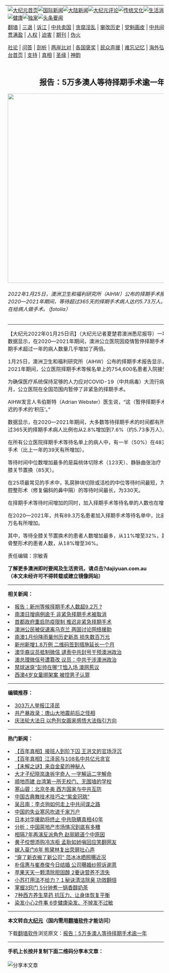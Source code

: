 <a name="1" id="1" target="_blank"></a><span id="1"></span>
<table align=center border="0"><tr><td colspan="2" VALIGN=TOP><a href="https://github.com/jxcpzp362/djy/blob/master/gb/nf1351518.md#1"><img src="https://raw.githubusercontent.com/jxcpzp362/www/master/t/djy/1.jpg" title="大纪元首页" alt="大纪元首页"></a><a href="https://github.com/jxcpzp362/djy/blob/master/gb/n24hr.md#1"><img src="https://raw.githubusercontent.com/jxcpzp362/www/master/t/djy/3.jpg" title="国际新闻" alt="国际新闻"></a><a href="https://github.com/jxcpzp362/djy/blob/master/gb/nsc413.md#1"><img src="https://raw.githubusercontent.com/jxcpzp362/www/master/t/djy/4.jpg" title="大陆新闻" alt="大陆新闻"></a><a href="https://github.com/jxcpzp362/djy/blob/master/gb/news392.md#1"><img src="https://raw.githubusercontent.com/jxcpzp362/www/master/t/djy/5.jpg" title="大纪元评论" alt="大纪元评论"></a><a href="https://github.com/jxcpzp362/djy/blob/master/gb/news2007.md#1"><img src="https://raw.githubusercontent.com/jxcpzp362/www/master/t/djy/6.jpg" title="传统文化" alt="传统文化"></a><a href="https://github.com/jxcpzp362/djy/blob/master/gb/news2008.md#1"><img src="https://raw.githubusercontent.com/jxcpzp362/www/master/t/djy/7.jpg" title="生活消费" alt="生活消费"></a><a href="https://github.com/jxcpzp362/djy/blob/master/gb/ncyule.md#1"><img src="https://raw.githubusercontent.com/jxcpzp362/www/master/t/djy/8.jpg" title="娱乐休闲" alt="娱乐休闲"></a><a href="https://github.com/jxcpzp362/djy/blob/master/gb/nsc1002.md#1"><img src="https://raw.githubusercontent.com/jxcpzp362/www/master/t/djy/9.jpg" title="健康" alt="健康"></a><a href="https://github.com/jxcpzp362/djy/blob/master/gb/nf6092.md#1"><img src="https://raw.githubusercontent.com/jxcpzp362/www/master/t/djy/10a.jpg" title="独家" alt="独家"></a><a href="https://github.com/jxcpzp362/djy/blob/master/gb/nf4514.md#1"><img src="https://raw.githubusercontent.com/jxcpzp362/www/master/t/djy/12a.jpg" title="头条要闻" alt="头条要闻"></a></td></tr>
<tr><td colspan="2" VALIGN=TOP><a target="_blank" href="https://github.com/jxcpzp362/www/blob/master/README.md?zsrh#1">翻墙</a> | <a target="_blank" href="https://github.com/jxcpzp362/djy/blob/master/gb/nf5657.md#1">三退</a> | <a target="_blank" href="https://github.com/jxcpzp362/djy/blob/master/gb/nf6124.md#1">诉江</a> | <a target="_blank" href="https://github.com/jxcpzp362/djy/blob/master/gb/nf1176117.md#1">中共卖国</a> | <a target="_blank" href="https://github.com/jxcpzp362/djy/blob/master/gb/nf5773.md#1">贪腐淫乱</a> | <a target="_blank" href="https://github.com/jxcpzp362/djy/blob/master/gb/nf1176115.md#1">窜改历史</a> | <a target="_blank" href="https://github.com/jxcpzp362/djy/blob/master/gb/nf1176107.md#1">党魁画皮</a> | <a target="_blank" href="https://github.com/jxcpzp362/djy/blob/master/gb/nf1320400.md#1">中共间谍</a> | <a target="_blank" href="https://github.com/jxcpzp362/djy/blob/master/gb/nf1176114.md#1">破坏传统</a> | <a target="_blank" href="https://github.com/jxcpzp362/ntdtv/blob/master/gb/prog447_1.md#1">恶贯满盈</a> | <a target="_blank" href="https://github.com/jxcpzp362/djy/blob/master/gb/ncid278.md#1">人权</a> | <a target="_blank" href="https://github.com/jxcpzp362/djy/blob/master/gb/nf1176111.md#1">迫害</a> | <a target="_blank" href="https://gitlab.com/szzdlab/mh-qikan/blob/master/README.md#1">期刊</a> | <a target="_blank" href="https://github.com/jxcpzp362/djy/blob/master/gb/nf5562.md#1">伪火</a></p><p><a target="_blank" href="https://github.com/jxcpzp362/djy/blob/master/gb/9p.md#1">社论</a> | <a target="_blank" href="https://github.com/jxcpzp362/djy/blob/master/gb/nf4378.md#1">问答</a> | <a target="_blank" href="https://github.com/jxcpzp362/djy/blob/master/gb/nf5792.md#1">剖析</a> | <a target="_blank" href="https://github.com/jxcpzp362/djy/blob/master/gb/nf5735.md#1">两岸比对</a> | <a target="_blank" href="https://github.com/jxcpzp362/djy/blob/master/gb/nf6119.md#1">各国褒奖</a> | <a target="_blank" href="https://github.com/jxcpzp362/djy/blob/master/gb/nf6120.md#1">民众声援</a> | <a target="_blank" href="https://github.com/jxcpzp362/djy/blob/master/gb/nf1188594.md#1">难忘记忆</a> | <a target="_blank" href="https://github.com/jxcpzp362/djy/blob/master/gb/nf3180.md#1">海外弘传</a> | <a target="_blank" href="https://github.com/jxcpzp362/djy/blob/master/gb/nf5410.md#1">万人上访</a> | <a target="_blank" href="https://github.com/jxcpzp362/www/blob/master/README.md?zsrh#1">平台首页</a> | <a target="_blank" href="https://github.com/jxcpzp362/djy/blob/master/gb/nf4386.md#1">支持</a> | <a target="_blank" href="https://github.com/jxcpzp362/djy/blob/master/gb/nf4389.md#1">真相</a> | <a target="_blank" href="https://github.com/jxcpzp362/djy/blob/master/gb/nf5790.md#1">圣缘</a> | <a target="_blank" href="https://github.com/jxcpzp362/djy/blob/master/gb/nf4786.md#1">神韵</a></td></tr>
<tr><td VALIGN=TOP width="626"><h2 align=center>报告：5万多澳人等待择期手术逾一年</h2>
<img width="600" src="https://i.epochtimes.com/assets/uploads/2021/09/id13221850-966887e7c539adc0044cf2c534620f11-600x400.jpg" />
<h6>2022年1月25日，澳洲卫生和福利研究所（AIHW）公布的择期手术报告显示，2020—2021年期间，等待超过365天的择期手术病人达约5.73万人。图为外科医生在给病人做手术。（fotolia）
</h6>
<hr>
<p>【大纪元2022年01月25日讯】（大纪元记者夏楚君澳洲悉尼报导）一项最新的研究数据显示，在2020—2021年期间，澳洲公立医院因疫情暂停<ahref="https://github.com/jxcpzp362/djy/blob/master/gb/tag/%E6%8B%A9%E6%9C%9F%E6%89%8B%E6%9C%AF.md#1">择期手术</a>，导致等待择期手术超过一年的病人数量几乎增加了两倍。</p>
<p>1月25日，澳洲卫生和福利研究所（AIHW）公布的<ahref="https://github.com/jxcpzp362/djy/blob/master/gb/tag/%E6%8B%A9%E6%9C%9F%E6%89%8B%E6%9C%AF.md#1">择期手术</a>报告显示，在2020—2021年期间，公立医院择期手术<ahref="https://github.com/jxcpzp362/djy/blob/master/gb/tag/%E7%AD%89%E5%80%99%E5%90%8D%E5%8D%95.md#1">等候名单</a>上的754,600名患者入院接受了手术。</p>
<p>为确保医疗系统保持足够的人力应对COVID-19（中共病毒）大流行病，2020年3月，公立医院在全国范围内暂停了非紧急的择期手术。</p>
<p>AIHW发言人韦伯斯特（Adrian Webster）医生说，“这（暂停择期手术）促成了被推迟的手术的‘积压’。”</p>
<p>数据显示，在2020—2021年期间，大多数等待择期手术的时间都有所增加。等待超过365天的择期手术病人比例也从2.8%增加到7.6%（约5.73多万人）。</p>
<p>在所有公立医院择期手术等待名单上的病人中，有一半（50%）在48天内入院接受手术（比上一年的39天有所增加）。</p>
<p><ahref="https://github.com/jxcpzp362/djy/blob/master/gb/tag/%E7%AD%89%E5%BE%85%E6%97%B6%E9%97%B4.md#1">等待时间</a>中位数增加最多的是扁桃体切除术（123天）、静脉曲张治疗（94天）和全<ahref="https://github.com/jxcpzp362/djy/blob/master/gb/tag/%E8%86%9D%E5%85%B3%E8%8A%82%E7%BD%AE%E6%8D%A2.md#1">膝关节置换</a>（85天）。</p>
<p>在25项最常见的手术中，乳房肿块切除或活检的中位<ahref="https://github.com/jxcpzp362/djy/blob/master/gb/tag/%E7%AD%89%E5%BE%85%E6%97%B6%E9%97%B4.md#1">等待时间</a>最短，为16天，而<ahref="https://github.com/jxcpzp362/djy/blob/master/gb/tag/%E9%BC%BB%E8%85%94%E6%95%B4%E5%BD%A2%E6%9C%AF.md#1">鼻腔整形术</a>（修复偏斜的鼻中隔）的等待时间最长，为330天。</p>
<p>在择期手术等待时间增加的同时，加入择期手术等待名单的人数也在增加。</p>
<p>在2020—2021年，共有89.3万名患者加入择期手术等待名单中，比前一年的83.8万名有所增加。</p>
<p>其中，等待全<ahref="https://github.com/jxcpzp362/djy/blob/master/gb/tag/%E8%86%9D%E5%85%B3%E8%8A%82%E7%BD%AE%E6%8D%A2.md#1">膝关节置换</a>术的患者人数增加最多，从11%增至32%，其次是等待鼻骨整形术的患者人数，从18%增至36%。</p>
<p>责任编辑：宗敏青</p>
<p><strong>了解更多<ahref="https://github.com/jxcpzp362/djy/blob/master/gb/tag/%e6%be%b3%e6%b4%b2.md#1">澳洲</a>即时要闻及生活资讯，请点击?<ahref="http://dajiyuan.com.au/">dajiyuan.com.au</a></strong><br />
<strong>（本文未经许可不得转载或建立镜像网站）</strong></p>

<hr>


<strong>相关新闻：</strong>
<li><a href="https://github.com/jxcpzp362/djy/blob/master/gb/21/12/15/n13438269.md#1">报告：新州等候择期手术人数超9.2万 ?</a></li>
<li><a href="https://github.com/jxcpzp362/djy/blob/master/gb/21/12/30/n13467744.md#1">南澳日增病例逾千 非紧急择期手术被取消</a></li>
<li><a href="https://github.com/jxcpzp362/djy/blob/master/gb/22/1/11/n13497163.md#1">首都政府重启防疫限制 推迟非紧急择期手术</a></li>
<li><a href="https://github.com/jxcpzp362/djy/blob/master/gb/22/1/24/n13527052.md#1">澳洲公民被促速离乌克兰 两国讨论网络援助</a></li>
<li><a href="https://github.com/jxcpzp362/djy/blob/master/gb/22/1/25/n13527148.md#1">南澳1月份降雨量创历史新高 损失数百万元</a></li>
<li><a href="https://github.com/jxcpzp362/djy/blob/master/gb/22/1/24/n13527074.md#1">新州新增1.8万例 二维码签到措施延长一个月</a></li>
<li><a href="https://github.com/jxcpzp362/djy/blob/master/gb/22/1/24/n13525705.md#1">澳华裔议员抵制微信 谴责中共封号干预澳洲政治</a></li>
<li><a href="https://github.com/jxcpzp362/djy/blob/master/gb/22/1/24/n13524829.md#1">澳总理微信号遭篡改 议员：中共干涉澳洲政治</a></li>
<li><a href="https://github.com/jxcpzp362/djy/blob/master/gb/22/1/24/n13525515.md#1">禁球迷穿“彭帅在哪”T恤入场 澳网惹议</a></li>
<li><a href="https://github.com/jxcpzp362/djy/blob/master/gb/22/1/24/n13525538.md#1">西澳4岁女童绑架案 被控男子认罪</a></li>
<hr>


<strong>编辑推荐：</strong>
<li><a href="https://github.com/upjkzu3674/djy/blob/master/gb/18/12/9/n10900044.md?dfh#1" target="_blank">303万人举报江泽民</a></li><li><a href="https://github.com/tsiac2612/djy/blob/master/gb/19/3/9/n11100959.md#1" target="_blank">共产暴政录：唐山大地震前后之怪相</a></li><li><a href="https://github.com/upjkzu3674/djy/blob/master/gb/19/5/20/n11267735.md#1" target="_blank">庆法轮大法日 以色列女画家感悟大法指引方向</a></li>
<hr>

<strong>热门新闻：</strong>
<li><a href="https://github.com/jxcpzp362/djy/blob/master/gb/22/1/14/n13505150.md#1">【百年真相】接班人到阶下囚 王洪文的官场浮沉</a></li>
<li><a href="https://github.com/jxcpzp362/djy/blob/master/gb/22/1/21/n13519237.md#1">【百年真相】江泽民与108名中共亿元贪官</a></li>
<li><a href="https://github.com/jxcpzp362/djy/blob/master/gb/22/1/20/n13518546.md#1">【未解之谜】来自金星的神秘人</a></li>
<li><a href="https://github.com/jxcpzp362/djy/blob/master/gb/22/1/18/n13512024.md#1">大才子纪晓岚逢拆字奇人 一字解运二字解命</a></li>
<li><a href="https://github.com/jxcpzp362/djy/blob/master/gb/22/1/15/n13505813.md#1">顺地而建 台湾第一所无校门、无围墙的学校</a></li>
<li><a href="https://github.com/jxcpzp362/djy/blob/master/gb/22/1/23/n13523539.md#1">寒山碧：北京冬奥 西方国家与中共互防</a></li>
<li><a href="https://github.com/jxcpzp362/djy/blob/master/gb/22/1/23/n13524491.md#1">中国古典舞技术技巧之“紫金冠跳”</a></li>
<li><a href="https://github.com/jxcpzp362/djy/blob/master/gb/22/1/23/n13523650.md#1">吴吕南：李贞驹如何走上中共间谍之路</a></li>
<li><a href="https://github.com/jxcpzp362/djy/blob/master/gb/22/1/21/n13520356.md#1">中国的失业寒风吹进千家万户</a></li>
<li><a href="https://github.com/jxcpzp362/djy/blob/master/gb/22/1/22/n13521719.md#1">日本对华援助将终止 中共隐瞒真相40年</a></li>
<li><a href="https://github.com/jxcpzp362/djy/blob/master/gb/22/1/22/n13523009.md#1">分析：中国房地产市场情况到底有多糟</a></li>
<li><a href="https://github.com/jxcpzp362/djy/blob/master/gb/22/1/21/n13521362.md#1">相隔7年再演反派角色 赵丽颖道个中原因</a></li>
<li><a href="https://github.com/jxcpzp362/djy/blob/master/gb/22/1/21/n13521096.md#1">黄子佼想添购冷冻柜 孟耿如娇嗔回应笑翻网友</a></li>
<li><a href="https://github.com/jxcpzp362/djy/blob/master/gb/22/1/23/n13524533.md#1">嫁入豪门6年 熊黛林复出荧屏吐心声</a></li>
<li><a href="https://github.com/jxcpzp362/djy/blob/master/gb/22/1/23/n13524591.md#1">“穿了新衣搬了新公司” 范冰冰晒照曝近况</a></li>
<li><a href="https://github.com/jxcpzp362/djy/blob/master/gb/22/1/22/n13521667.md#1">朴信惠与崔泰俊今日结婚 公司曝婚纱照诉谢意</a></li>
<li><a href="https://github.com/jxcpzp362/djy/blob/master/gb/22/1/19/n13514374.md#1">苹果天天一颗清除胆固醇 2要诀营养不流失</a></li>
<li><a href="https://github.com/jxcpzp362/djy/blob/master/gb/22/1/21/n13521232.md#1">小苏打用法不给力？１秘诀清洁除臭 功效翻倍</a></li>
<li><a href="https://github.com/jxcpzp362/djy/blob/master/gb/22/1/21/n13520072.md#1">掌握3窍门 5分钟煮一锅香醇奶茶</a></li>
<li><a href="https://github.com/jxcpzp362/djy/blob/master/gb/22/1/22/n13522667.md#1">7种西方养生草药 抗压力、让身体恢复平衡</a></li>
<li><a href="https://github.com/jxcpzp362/djy/blob/master/gb/22/1/21/n13520927.md#1">染发小心2件事 6步健康染发、不掉发不过敏</a></li>
<hr>

<strong>本文转自<a href="https://www.epochtimes.com">大纪元</a>（国内需用<a href="https://github.com/jxcpzp362/www/blob/master/README.md#8">翻墙软件</a>才能访问）</strong><p>下载<a href="https://github.com/jxcpzp362/www/blob/master/README.md#8">翻墙软件</a>浏览原文：<a href="https://www.epochtimes.com/gb/22/1/24/n13527108.htm">报告：5万多澳人等待择期手术逾一年</a></p><hr>

<strong>手机上长按并复制下面二维码分享本文章：</strong><br><br><img src="https://chart.apis.google.com/chart?cht=qr&chs=240x240&choe=UTF-8&chld=M|2&chl=https://github.com/jxcpzp362/djy/blob/master/gb/22/1/24/n13527108.md%231" title="分享本文章"></td><td VALIGN=TOP><a href="https://github.com/jxcpzp362/djy/blob/master/gb/16/1/21/n4622075.md?dfh#1" target="_blank"><img src="https://raw.githubusercontent.com/jxcpzp362/djy/master/gb/300/wei-f1.jpg" title="中共的伪火骗局"  alt="中共的伪火骗局"></a><br><a href="https://github.com/jxcpzp362/www/blob/master/README.md?dfh#9" target="_blank"><img src="https://raw.githubusercontent.com/jxcpzp362/djy/master/gb/300/yong-h.jpg" title="永恒的见证"  alt="永恒的见证"></a><br><a href="https://github.com/jxcpzp362/djy/blob/master/gb/13/9/29/n3974789.md?dfh#1" target="_blank"><img src="https://raw.githubusercontent.com/jxcpzp362/djy/master/gb/300/shang-lnz.jpg" title="善良女子被中共投男牢"  alt="善良女子被中共投男牢"></a><br><a href="https://github.com/jxcpzp362/djy/blob/master/gb/16/3/16/n4663449.md?dfh#1" target="_blank"><img src="https://raw.githubusercontent.com/jxcpzp362/djy/master/gb/300/huo-z3.jpg" title="警卫目击活摘器官"  alt="警卫目击活摘器官"></a><br><a href="https://github.com/jxcpzp362/djy/blob/master/gb/16/8/7/n8177641.md?dfh#1" target="_blank"><img src="https://raw.githubusercontent.com/jxcpzp362/djy/master/gb/300/huo-z4.jpg" title="证人描述活摘恐怖"  alt="证人描述活摘恐怖"></a><br><a href="https://github.com/jxcpzp362/djy/blob/master/gb/10/4/19/n2881569.md?dfh#1" target="_blank"><img src="https://raw.githubusercontent.com/jxcpzp362/djy/master/gb/300/huo-z1.jpg" title="揭开活摘器官黑幕"  alt="揭开活摘器官黑幕"></a><br><a href="https://github.com/jxcpzp362/djy/blob/master/gb/10/11/7/n3077476.md?dfh#1" target="_blank"><img src="https://raw.githubusercontent.com/jxcpzp362/djy/master/gb/300/ma-ks.jpg" title="马克思的成魔之路"  alt="马克思的成魔之路"></a><br><a href="https://github.com/jxcpzp362/djy/blob/master/gb/14/6/9/n4173977.md?dfh#1" target="_blank"><img src="https://raw.githubusercontent.com/jxcpzp362/djy/master/gb/300/chang-zs.jpg" title="藏字石 蕴天机"  alt="藏字石 蕴天机"></a><br><a href="https://github.com/jxcpzp362/djy/blob/master/gb/18/5/10/n10381511.md?dfh#1" target="_blank"><img src="https://raw.githubusercontent.com/jxcpzp362/djy/master/gb/300/st1.jpg" title="关注三亿人三退"  alt="关注三亿人三退"></a><br><a href="https://github.com/jxcpzp362/djy/blob/master/gb/18/3/21/n10237682.md?dfh#1" target="_blank"><img src="https://raw.githubusercontent.com/jxcpzp362/djy/master/gb/300/jie-t.jpg" title="解体中共复兴中华"  alt="解体中共复兴中华"></a><br><a href="https://github.com/jxcpzp362/djy/blob/master/gb/9/2/9/n2422991.md?dfh#1" target="_blank"><img src="https://raw.githubusercontent.com/jxcpzp362/djy/master/gb/300/gao-zs.jpg" title="中共迫害良心律师"  alt="中共迫害良心律师"></a><br><a href="https://github.com/jxcpzp362/djy/blob/master/gb/18/12/9/n10900044.md?dfh#1" target="_blank"><img src="https://raw.githubusercontent.com/jxcpzp362/djy/master/gb/300/sj1.jpg" title="三百多万人举报江泽民"  alt="三百多万人举报江泽民"></a><br><a href="https://github.com/jxcpzp362/djy/blob/master/gb/18/8/28/n10672014.md?dfh#1" target="_blank"><img src="https://raw.githubusercontent.com/jxcpzp362/djy/master/gb/300/sj2.jpg" title="这些官员为何起诉江泽民"  alt="这些官员为何起诉江泽民"></a><br><a href="https://github.com/jxcpzp362/djy/blob/master/gb/8/12/18/n2367165.md?dfh#1" target="_blank"><img src="https://raw.githubusercontent.com/jxcpzp362/djy/master/gb/300/liangan.jpg" title="海峡两岸的强烈对比"  alt="海峡两岸的强烈对比"></a><br><a href="https://github.com/jxcpzp362/djy/blob/master/gb/15/12/10/n4593139.md?dfh#1" target="_blank"><img src="https://raw.githubusercontent.com/jxcpzp362/djy/master/gb/300/jia-ndzl.jpg" title="加拿大总理的贺信"  alt="加拿大总理的贺信"></a><br><a href="https://github.com/jxcpzp362/djy/blob/master/gb/11/6/17/n3289382.md?dfh#1" target="_blank"><img src="https://raw.githubusercontent.com/jxcpzp362/djy/master/gb/300/xiao-wd.jpg" title="探寻真相兼听则明"  alt="探寻真相兼听则明"></a><br><a href="https://github.com/jxcpzp362/djy/blob/master/gb/18/10/27/n10812623.md?dfh#1" target="_blank"><img src="https://raw.githubusercontent.com/jxcpzp362/djy/master/gb/300/yindu.jpg" title="印度媒体报道东方"  alt="印度媒体报道东方"></a><br><a href="https://github.com/jxcpzp362/djy/blob/master/gb/18/6/9/n10469652.md?dfh#1" target="_blank"><img src="https://raw.githubusercontent.com/jxcpzp362/djy/master/gb/300/xie-j.jpg" title="不一样的海外校园"  alt="不一样的海外校园"></a><br><a href="https://github.com/jxcpzp362/djy/blob/master/gb/7/4/5/n1669415.md?dfh#1" target="_blank"><img src="https://raw.githubusercontent.com/jxcpzp362/djy/master/gb/300/li-up.jpg" title="从大师到徒弟的传奇"  alt="从大师到徒弟的传奇"></a><br><a href="https://github.com/jxcpzp362/djy/blob/master/gb/17/5/26/n9191512.md?dfh#1" target="_blank"><img src="https://raw.githubusercontent.com/jxcpzp362/djy/master/gb/300/zfl2.jpg" title="亿万人与东方一本奇书"  alt="亿万人与东方一本奇书"></a><br><a href="https://github.com/jxcpzp362/djy/blob/master/gb/13/11/27/n4020290.md?dfh#1" target="_blank"><img src="https://raw.githubusercontent.com/jxcpzp362/djy/master/gb/300/zhen-h.jpg" title="大陆见不到的震撼场面"  alt="大陆见不到的震撼场面"></a><br><a href="https://github.com/jxcpzp362/djy/blob/master/gb/15/7/17/n4482910.md?dfh#1" target="_blank"><img src="https://raw.githubusercontent.com/jxcpzp362/djy/master/gb/300/dalu-sk.jpg" title="人心向善 大陆当初盛况"  alt="人心向善 大陆当初盛况"></a><br><a href="https://github.com/jxcpzp362/djy/blob/master/gb/19/1/5/n10955468.md?dfh#1" target="_blank"><img src="https://raw.githubusercontent.com/jxcpzp362/djy/master/gb/300/zfl1.jpg" title="追寻真理 这书讲什么"  alt="追寻真理 这书讲什么"></a><br><a href="https://github.com/jxcpzp362/www/blob/master/README.md?dfh#1" target="_blank"><img src="https://raw.githubusercontent.com/jxcpzp362/djy/master/gb/300/fq1.jpg" title="下载免费翻墙软件"  alt="下载免费翻墙软件"></a><br></td></tr></table>
